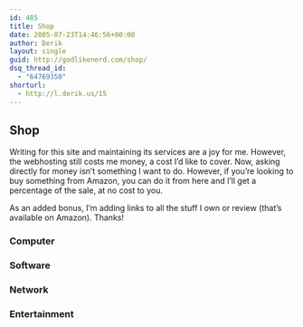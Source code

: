```yaml
---
id: 485
title: Shop
date: 2005-07-23T14:46:56+00:00
author: Derik
layout: single
guid: http://godlikenerd.com/shop/
dsq_thread_id:
  - "64769350"
shorturl:
  - http://l.derik.us/15
---
```

## Shop

Writing for this site and maintaining its services are a joy for me. However, the webhosting still costs me money, a cost I&#8217;d like to cover. Now, asking directly for money isn&#8217;t something I want to do. However, if you&#8217;re looking to buy something from Amazon, you can do it from here and I&#8217;ll get a percentage of the sale, at no cost to you.

As an added bonus, I&#8217;m adding links to all the stuff I own or review (that&#8217;s available on Amazon). Thanks!

### Computer



### Software

### Network



### Entertainment
